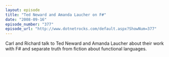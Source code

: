 ```yaml
---
layout: episode
title: "Ted Neward and Amanda Laucher on F#"
date: "2008-09-16"
episode_number: "377"
episode_url: "http://www.dotnetrocks.com/default.aspx?ShowNum=377"
---
```


Carl and Richard talk to Ted Neward and Amanda Laucher about their work with F# and separate truth from fiction about functional languages.

